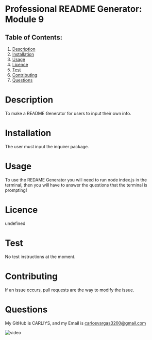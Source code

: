 # Professional README Generator: Module 9
  

  ## Table of Contents:
1. [Description](#Description)
2. [Installation](#Installation)
3. [Usage](#Usage)
4. [Licence](#Licence)
5. [Test](#Test)
6. [Contributing](#Contributing)
7. [Questions](#Questions)


  # Description
  To make a  README Generator for users to input their own info.

  # Installation
  The user must input the inquirer package.

  # Usage
  To use the REDAME Generator you will need to run node index.js in the terminal, then you will have to answer the questions that the terminal is prompting!

  # Licence
  undefined

  # Test
  No test instructions at the moment.

  # Contributing
  If an issue occurs, pull requests are the way to modify the issue.

  # Questions
  My GitHub is CARLIYS, and my Email is carlosvargas3200@gmail.com

  ![video](/img/video.gif)
  